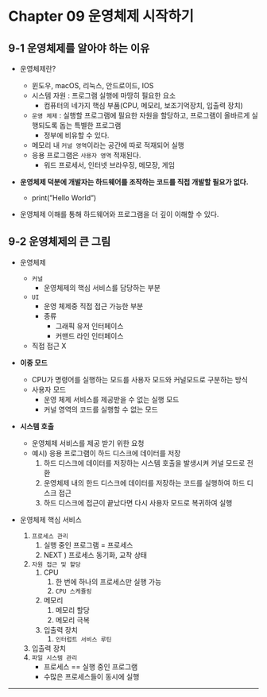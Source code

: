 # Chapter 09 운영체제 시작하기

## 9-1 **운영체제를 알아야 하는 이유**

- 운영체제란?
    - 윈도우, macOS, 리눅스, 안드로이드, IOS
    - 시스템 자원 : 프로그램 실행에 마땅히 필요한 요소
        - 컴퓨터의 네가지 핵심 부품(CPU, 메모리, 보조기억장치, 입출력 장치)
    - `운영 체제` : 실행할 프로그램에 필요한 자원을 할당하고, 프로그램이 올바르게 실행되도록 돕는 특별한 프로그램
        - 정부에 비유할 수 있다.
    - 메모리 내 `커널 영역`이라는 공간에 따로 적재되어 실행
    - 응용 프로그램은 `사용자 영역` 적재된다.
        - 워드 프로세서, 인터넷 브라우징, 메모장, 게임

    
- **운영체제 덕분에 개발자는 하드웨어를 조작하는 코드를 직접 개발할 필요가 없다.**
    - print(”Hello World”)
- 운영체제 이해를 통해 하드웨어와 프로그램을 더 깊이 이해할 수 있다.

## 9-2 운영체제의 큰 그림

- 운영체제
    - `커널`
        - 운영체제의 핵심 서비스를 담당하는 부분
    - `UI`
        - 운영 체제중 직접 접근 가능한 부분
        - 종류
            - 그래픽 유저 인터페이스
            - 커맨드 라인 인터페이스
    - 직접 접근 X
- **이중 모드**
    - CPU가 명령어를 실행하는 모드를 사용자 모드와 커널모드로 구분하는 방식
    - 사용자 모드
        - 운영 체제 서비스를 제공받을 수 없는 실행 모드
        - 커널 영역의 코드를 실행할 수 없는 모드

- **시스템 호출**
    - 운영체제 서비스를 제공 받기 위한 요청
    - 예시) 응용 프로그램이 하드 디스크에 데이터를 저장
        1. 하드 디스크에 데이터를 저장하는 시스템 호출을 발생시켜 커널 모드로 전환
        2. 운영체제 내의 한드 디스크에 데이터를 저장하는 코드를 실행하여 하드 디스크 접근
        3. 하드 디스크에 접근이 끝났다면 다시 사용자 모드로 복귀하여 실행
- 운영체제 핵심 서비스
    1. `프로세스 관리`
        1. 실행 중인 프로그램 = 프로세스
        2. NEXT ) 프로세스 동기화, 교착 상태
    2. `자원 접근 및 할당`
        1. CPU
            1. 한 번에 하나의 프로세스만 실행 가능
            2. `CPU 스케쥴링` 
        2. 메모리
            1. 메모리 할당
            2. 메모리 극복
        3. 입출력 장치
            1. `인터럽트 서비스 루틴`
    3. 입출력 장치
    4. `파일 시스템 관리`
        - 프로세스 == 실행 중인 프로그램
        - 수많은 프로세스들이 동시에 실행

---